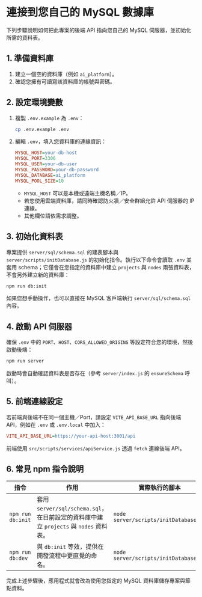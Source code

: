 # 連接到您自己的 MySQL 數據庫

下列步驟說明如何把此專案的後端 API 指向您自己的 MySQL 伺服器，並初始化所需的資料表。

## 1. 準備資料庫
1. 建立一個空的資料庫（例如 `ai_platform`）。
2. 確認您擁有可讀寫該資料庫的帳號與密碼。

## 2. 設定環境變數
1. 複製 `.env.example` 為 `.env`：
   ```bash
   cp .env.example .env
   ```
2. 編輯 `.env`，填入您資料庫的連線資訊：
   ```ini
   MYSQL_HOST=your-db-host
   MYSQL_PORT=3306
   MYSQL_USER=your-db-user
   MYSQL_PASSWORD=your-db-password
   MYSQL_DATABASE=ai_platform
   MYSQL_POOL_SIZE=10
   ```
   * `MYSQL_HOST` 可以是本機或遠端主機名稱／IP。
   * 若您使用雲端資料庫，請同時確認防火牆／安全群組允許 API 伺服器的 IP 連線。
   * 其他欄位請依需求調整。

## 3. 初始化資料表
專案提供 `server/sql/schema.sql` 的建表腳本與 `server/scripts/initDatabase.js` 的初始化指令。執行以下命令會讀取 `.env` 並套用 schema；它僅會在您指定的資料庫中建立 `projects` 與 `nodes` 兩張資料表，不會另外建立新的資料庫：
```bash
npm run db:init
```
如果您想手動操作，也可以直接在 MySQL 客戶端執行 `server/sql/schema.sql` 內容。

## 4. 啟動 API 伺服器
確保 `.env` 中的 `PORT`、`HOST`、`CORS_ALLOWED_ORIGINS` 等設定符合您的環境，然後啟動後端：
```bash
npm run server
```
啟動時會自動確認資料表是否存在（參考 `server/index.js` 的 `ensureSchema` 呼叫）。

## 5. 前端連線設定
若前端與後端不在同一個主機／Port，請設定 `VITE_API_BASE_URL` 指向後端 API，例如在 `.env` 或 `.env.local` 中加入：
```ini
VITE_API_BASE_URL=https://your-api-host:3001/api
```
前端使用 `src/scripts/services/apiService.js` 透過 `fetch` 連線後端 API。

## 6. 常見 npm 指令說明

| 指令 | 作用 | 實際執行的腳本 |
| --- | --- | --- |
| `npm run db:init` | 套用 `server/sql/schema.sql`，在目前設定的資料庫中建立 `projects` 與 `nodes` 資料表。 | `node server/scripts/initDatabase.js` |
| `npm run db:dev` | 與 `db:init` 等效，提供在開發流程中更直覺的命名。 | `node server/scripts/initDatabase.js` |

完成上述步驟後，應用程式就會改為使用您指定的 MySQL 資料庫儲存專案與節點資料。
